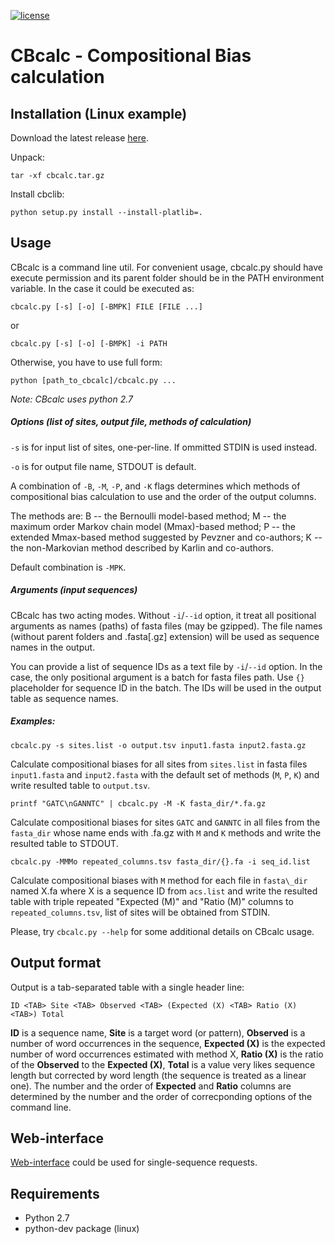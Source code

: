 [![license](https://img.shields.io/github/license/mashape/apistatus.svg)]()

# CBcalc - Compositional Bias calculation

## Installation (Linux example)

Download the latest release [here](https://github.com/isrusin/CBcalc/releases).

Unpack:
```
tar -xf cbcalc.tar.gz
```

Install cbclib:
```
python setup.py install --install-platlib=.
```

## Usage
CBcalc is a command line util. For convenient usage, cbcalc.py should have execute permission and its parent folder should be in the PATH environment variable. In the case it could be executed as:

```
cbcalc.py [-s] [-o] [-BMPK] FILE [FILE ...]
```
or
```
cbcalc.py [-s] [-o] [-BMPK] -i PATH
```

Otherwise, you have to use full form:

```
python [path_to_cbcalc]/cbcalc.py ...
```

*Note: CBcalc uses python 2.7*
##### Options (list of sites, output file, methods of calculation)
`-s` is for input list of sites, one-per-line. If ommitted STDIN is used instead.

`-o` is for output file name, STDOUT is default.

A combination of `-B`, `-M`, `-P`, and `-K` flags determines which methods of compositional bias calculation to use and the order of the output columns.

The methods are:
B -- the Bernoulli model-based method;
M -- the maximum order Markov chain model (Mmax)-based method;
P -- the extended Mmax-based method suggested by Pevzner and co-authors;
K -- the non-Markovian method described by Karlin and co-authors.

Default combination is `-MPK`.

##### Arguments (input sequences)
CBcalc has two acting modes. Without `-i`/`--id` option, it treat all positional arguments as names (paths) of fasta files (may be gzipped). The file names (without parent folders and .fasta[.gz] extension) will be used as sequence names in the output.

You can provide a list of sequence IDs as a text file by `-i`/`--id` option. In the case, the only positional argument is a batch for fasta files path. Use `{}` placeholder for sequence ID in the batch. The IDs will be used in the output table as sequence names.

##### Examples:
```
cbcalc.py -s sites.list -o output.tsv input1.fasta input2.fasta.gz
```
Calculate compositional biases for all sites from `sites.list` in fasta files `input1.fasta` and `input2.fasta` with the default set of methods (`M`, `P`, `K`) and write resulted table to `output.tsv`.

```
printf "GATC\nGANNTC" | cbcalc.py -M -K fasta_dir/*.fa.gz
```
Calculate compositional biases for sites `GATC` and `GANNTC` in all files from the `fasta_dir` whose name ends with .fa.gz with `M` and `K` methods and write the resulted table to STDOUT.

```
cbcalc.py -MMMo repeated_columns.tsv fasta_dir/{}.fa -i seq_id.list
```
Calculate compositional biases with `M` method for each file in `fasta\_dir` named X.fa where X is a sequence ID from `acs.list` and write the resulted table with triple repeated "Expected (M)" and "Ratio (M)" columns to `repeated_columns.tsv`, list of sites will be obtained from STDIN.

Please, try `cbcalc.py --help` for some additional details on CBcalc usage.

## Output format
Output is a tab-separated table with a single header line:
```
ID <TAB> Site <TAB> Observed <TAB> (Expected (X) <TAB> Ratio (X) <TAB>) Total
```

__ID__ is a sequence name, __Site__ is a target word (or pattern), __Observed__ is a number of word occurrences in the sequence, __Expected (X)__ is the expected number of word occurrences estimated with method X, __Ratio (X)__ is the ratio of the __Observed__ to the __Expected (X)__, __Total__ is a value very likes sequence length but corrected by word length (the sequence is treated as a linear one). The number and the order of __Expected__ and __Ratio__ columns are determined by the number and the order of correcponding options of the command line.

## Web-interface
[Web-interface](http://mouse.belozersky.msu.ru/tools/cbcalc) could be used for single-sequence requests.

## Requirements
* Python 2.7
* python-dev package (linux)
